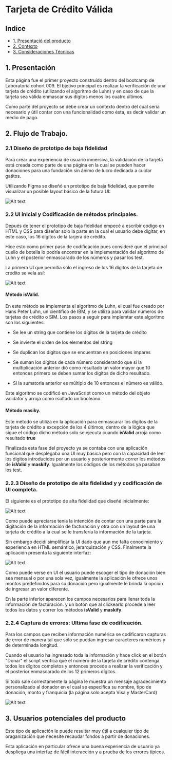 # Tarjeta de Crédito Válida

## Indice

- [1. Presentació del producto](#1-presentacion)
- [2. Contexto](#2-contexto)
- [3. Consideraciones Técnicas](#3-consideraciones-tecnicas)

## 1. Presentación

Esta página fue el primer proyecto construído dentro del bootcamp de Laboratoria cohort 009. El bjetivo principal es realizar la verificación de una tarjeta de crédito (utilizando el algoritmo de Luhn) y en caso de que la tarjeta sea válida enmascar sus dígitos menos los cuatro últimos.

Como parte del proyecto se debe crear un contexto dentro del cual sería necesario y útil contar con una funcionalidad como ésta, es decir validar un medio de pago.

## 2. Flujo de Trabajo.

### 2.1 Diseño de prototipo de baja fidelidad

Para crear una experiencia de usuario inmersiva, la validación de la tarjeta está creada como parte de una página en la cual se pueden hacer donaciones para una fundación sin ánimo de lucro dedicada a cuidar gatitos.

Utilizando Figma se diseñó un prototipo de baja fidelidad, que permite visualizar un posible layout básico de la futura UI:

![Alt text](<src/images/Prototipo de baja fidelidad.jpg>)

### 2.2 UI inicial y Codificación de métodos principales.

Depués de tener el prototipo de baja fidelidad empecé a escribir código en HTML y CSS para diseñar solo la parte en la cual el usuario debe digitar, en este caso, los 16 dígitos de la tarjera de crédito.

Hice esto como primer paso de codificación pues consideré que el principal cuello de botella lo podría encontrar en la implementación del algoritmo de Luhn y el posterior enmascarado de los números y pasar los test.

La primera UI que permitía solo el ingreso de los 16 dígitos de la tarjeta de crédito se veía así:

![Alt text](src/images/firstUI.png)

#### Método isValid.

En este método se implementa el algoritmo de Luhn, el cual fue creado por Hans Peter Luhn, un científico de IBM, y se utiliza para validar números de tarjetas de crédito o SIM. Los pasos a seguir para implemtar este algoritmo son los siguientes:

- Se lee un string que contiene los dígitos de la tarjeta de crédito
- Se invierte el orden de los elementos del string
- Se duplican los dígitos que se encuentran en posiciones impares

- Se suman los dígitos de cada número considerando que si la multiplicación anterior dió como resultado un valor mayor que 10 entonces primero se deben sumar los dígitos de dicho resultado.

- Si la sumatoria anterior es múltiplo de 10 entonces el número es válido.

Este algoritmo se codificó en JavaScript como un método del objeto validator y arroja como rsultado un booleano.

#### Método masiky.

Este método se utiliza en la aplicación para enmascarar los dígitos de la tarjeta de crédito a excepción de los 4 últimos; dentro de la lógica que sigue el código dicho método solo se ejecuta cuando **isValid** arroja como resultado **true**

Finalizada esta fase del proyecto ya se contaba con una aplicación funcional que desplegaba una UI muy básica pero con la capacidad de leer los digitos introducidos por un usuario y posteriormente correr los métodos de **isValid** y **maskify**. Igualmente los códigos de los métodos ya pasaban los test.

### 2.2.3 Diseño de prototipo de alta fidelidad y y codificación de UI completa.

El siguiente es el prototipo de alta fidelidad que diseñé inicialmente:

![Alt text](<src/images/Prototipo de alta fidelidad.png>)

Como puede apreciarse tenía la intención de contar con una parte para la digitación de la información de facturación y otra con un layout de una tarjeta de crédito a la cual se le transfería la información de la tarjeta.

Sin embargo decidí simplificar la UI dado que aun me falta conocimiento y experiencia en HTML semántico, jerarquización y CSS. Finalmente la aplicación presenta la siguiente interfaz:

![Alt text](interfaz-ppl.png)

Como puede verse en UI el usuario puede escoger el tipo de donación bien sea mensual o por una sola vez, igualmente la aplicación le ofrece unos montos predefinidos para su donación pero igualmente le brinda la opción de ingresar un valor diferente.

En la parte inferior aparecen los campos necesarios para llenar toda la información de facturación. y un botón que al clickearlo procede a leer todos los datos y correr los métodos **isValid** y **maskify**.

### 2.2.4 Captura de errores: Ultima fase de codificación.

Para los campos que reciben información numérica se codificaron capturas de error de manera tal que sólo se puedan ingresar caracteres numéricos y de determinada longitud.

Cuando el usuario ha ingresado toda la información y hace click en el botón "Donar" el script verifica que el número de la tarjeta de crédito contenga todos los dígitos completos y entonces procede a realizar la verificación y el posterior enmascarado de los 12 primeros dígitos.

Si todo sale correctamente la página le muestra un mensaje agradecimiento personalizado al donador en el cual se especifica su nombre, tipo de donación, monto y franquicia (la página solo acepta Visa y MasterCard)

![Alt text](thanksAlert-1.png)

## 3. Usuarios potenciales del producto

Este tipo de aplicación le puede resultar muy útil a cualquier tipo de oraganización que necesite recaudar fondos a partir de donaciones.

Esta aplicación en particular ofrece una buena experiencia de usuario ya despliega una interfaz de fácil interacción y a prueba de los errores típicos.
